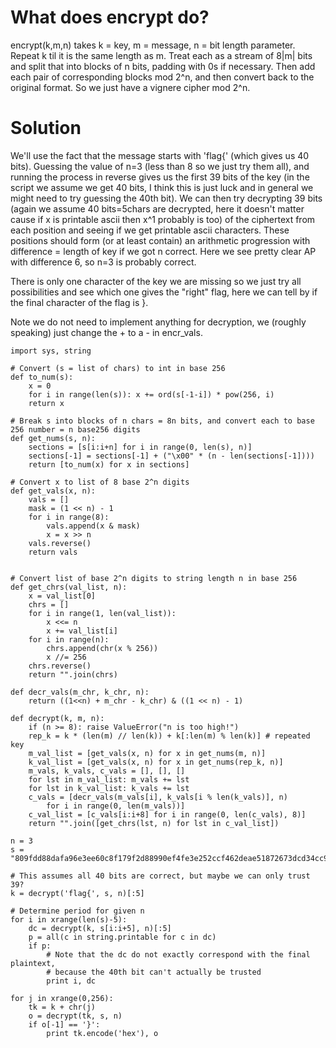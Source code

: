 # What does encrypt do?
encrypt(k,m,n) takes k = key, m = message, n = bit length parameter.
Repeat k til it is the same length as m. Treat each as a stream of 8|m| bits
and split that into blocks of n bits, padding with 0s if necessary.
Then add each pair of corresponding blocks mod 2^n, and then convert back to
the original format. So we just have a vignere cipher mod 2^n.

# Solution
We'll use the fact that the message starts with 'flag{' (which gives us 40
bits). Guessing the value of n=3 (less than 8 so we just try them all), and
running the process in reverse gives us the first 39 bits of the key (in the
script we assume we get 40 bits, I think this is just luck and in general we
might need to try guessing the 40th bit). We can then try decrypting 39 bits
(again we assume 40 bits=5chars are decrypted, here it doesn't matter cause if
x is printable ascii then x^1 probably is too) of the ciphertext from each
position and seeing if we get printable ascii characters. These positions
should form (or at least contain) an arithmetic progression with difference =
length of key if we got n correct. Here we see pretty clear AP with difference
6, so n=3 is probably correct.

There is only one character of the key we are missing so we just try all
possibilities and see which one gives the "right" flag, here we can tell by if
the final character of the flag is }.

Note we do not need to implement anything for decryption, we (roughly speaking)
just change the + to a - in encr\_vals.

```
import sys, string

# Convert (s = list of chars) to int in base 256
def to_num(s):
    x = 0
    for i in range(len(s)): x += ord(s[-1-i]) * pow(256, i)
    return x

# Break s into blocks of n chars = 8n bits, and convert each to base 256 number = n base256 digits
def get_nums(s, n):
    sections = [s[i:i+n] for i in range(0, len(s), n)]
    sections[-1] = sections[-1] + ("\x00" * (n - len(sections[-1])))
    return [to_num(x) for x in sections]

# Convert x to list of 8 base 2^n digits
def get_vals(x, n):
    vals = []
    mask = (1 << n) - 1
    for i in range(8):
        vals.append(x & mask)
        x = x >> n
    vals.reverse()
    return vals


# Convert list of base 2^n digits to string length n in base 256
def get_chrs(val_list, n):
    x = val_list[0]
    chrs = []
    for i in range(1, len(val_list)):
        x <<= n
        x += val_list[i]
    for i in range(n):
        chrs.append(chr(x % 256))
        x //= 256
    chrs.reverse()
    return "".join(chrs)

def decr_vals(m_chr, k_chr, n):
    return ((1<<n) + m_chr - k_chr) & ((1 << n) - 1)

def decrypt(k, m, n):
    if (n >= 8): raise ValueError("n is too high!")
    rep_k = k * (len(m) // len(k)) + k[:len(m) % len(k)] # repeated key
    m_val_list = [get_vals(x, n) for x in get_nums(m, n)]
    k_val_list = [get_vals(x, n) for x in get_nums(rep_k, n)]
    m_vals, k_vals, c_vals = [], [], []
    for lst in m_val_list: m_vals += lst
    for lst in k_val_list: k_vals += lst
    c_vals = [decr_vals(m_vals[i], k_vals[i % len(k_vals)], n)
        for i in range(0, len(m_vals))]
    c_val_list = [c_vals[i:i+8] for i in range(0, len(c_vals), 8)]
    return "".join([get_chrs(lst, n) for lst in c_val_list])

n = 3
s = "809fdd88dafa96e3ee60c8f179f2d88990ef4fe3e252ccf462deae51872673dcd34cc9f55380cb86951b8be3d8429839".decode('hex')

# This assumes all 40 bits are correct, but maybe we can only trust 39?
k = decrypt('flag{', s, n)[:5]

# Determine period for given n
for i in xrange(len(s)-5):
    dc = decrypt(k, s[i:i+5], n)[:5]
    p = all(c in string.printable for c in dc)
    if p:
        # Note that the dc do not exactly correspond with the final plaintext,
        # because the 40th bit can't actually be trusted
        print i, dc

for j in xrange(0,256):
    tk = k + chr(j)
    o = decrypt(tk, s, n)
    if o[-1] == '}':
        print tk.encode('hex'), o
```
